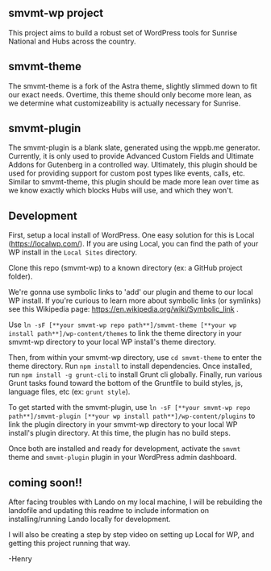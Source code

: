 ## smvmt-wp project

This project aims to build a robust set of WordPress tools for Sunrise National and Hubs across the country.

## smvmt-theme

The smvmt-theme is a fork of the Astra theme, slightly slimmed down to fit our exact needs. Overtime, this theme should only become more lean, as we determine what customizeability is actually necessary for Sunrise.

## smvmt-plugin

The smvmt-plugin is a blank slate, generated using the wppb.me generator. Currently, it is only used to provide Advanced Custom Fields and Ultimate Addons for Gutenberg in a controlled way. Ultimately, this plugin should be used for providing support for custom post types like events, calls, etc. Similar to smvmt-theme, this plugin should be made more lean over time as we know exactly which blocks Hubs will use, and which they won't.

## Development

First, setup a local install of WordPress. One easy solution for this is Local (https://localwp.com/). If you are using Local, you can find the path of your WP install in the `Local Sites` directory.

Clone this repo (smvmt-wp) to a known directory (ex: a GitHub project folder).

We're gonna use symbolic links to 'add' our plugin and theme to our local WP install. If you're curious to learn more about symbolic links (or symlinks) see this Wikipedia page: https://en.wikipedia.org/wiki/Symbolic_link .

Use `ln -sF [**your smvmt-wp repo path**]/smvmt-theme [**your wp install path**]/wp-content/themes` to link the theme directory in your smvmt-wp directory to your local WP install's theme directory.

Then, from within your smvmt-wp directory, use `cd smvmt-theme` to enter the theme directory. Run `npm install` to install dependencies. Once installed, run `npm install -g grunt-cli` to install Grunt cli globally. Finally, run various Grunt tasks found toward the bottom of the Gruntfile to build styles, js, language files, etc (ex: `grunt style`).

To get started with the smvmt-plugin, use `ln -sF [**your smvmt-wp repo path**]/smvmt-plugin [**your wp install path**]/wp-content/plugins` to link the plugin directory in your smvmt-wp directory to your local WP install's plugin directory. At this time, the plugin has no build steps.

Once both are installed and ready for development, activate the `smvmt` theme and `smvmt-plugin` plugin in your WordPress admin dashboard.

## coming soon!!

After facing troubles with Lando on my local machine, I will be rebuilding the landofile and updating this readme to include information on installing/running Lando locally for development.

I will also be creating a step by step video on setting up Local for WP, and getting this project running that way.

-Henry